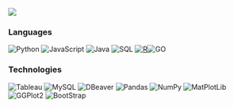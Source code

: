 [![](https://github.com/FavioJasso/faviojasso/blob/357502c2a70689ce7f71f5f2a807f5658a7bdc52/Favio%20JASSO%20(1280%20x%20200%20px).gif)](https://www.faviojasso.com/)

### Languages

![Python](https://img.shields.io/badge/-Python-000?&logo=Python)
![JavaScript](https://img.shields.io/badge/-JavaScript-000?&logo=JavaScript)
![Java](https://img.shields.io/badge/-Java-000?&logo=Java&logoColor=007396)
![SQL](https://img.shields.io/badge/-SQL-000?&logo=MySQL)
[![R](https://img.shields.io/badge/-script-276DC3.svg?style=flat&logo=R)](https://cran.r-project.org)![GO]()

### Technologies

![Tableau](https://img.shields.io/badge/-AWS-000?&logo=Amazon-AWS&logoColor=F90)
![MySQL](https://img.shields.io/badge/-Docker-000?&logo=Docker)
![DBeaver](https://img.shields.io/badge/-Kubernetes-000?&logo=Kubernetes)
![Pandas](https://img.shields.io/badge/-Linux-000?&logo=Linux)
![NumPy](https://img.shields.io/badge/-Node.js-000?&logo=node.js)
![MatPlotLib](https://img.shields.io/badge/-PyTorch-000?&logo=PyTorch)
![GGPlot2](https://img.shields.io/badge/-React-000?&logo=React)
![BootStrap](https://img.shields.io/badge/-Redis-000?&logo=Redis)

<!--
**FavioJasso/faviojasso** is a ✨ _special_ ✨ repository because its `README.md` (this file) appears on your GitHub profile.

Here are some ideas to get you started:

- 🔭 I’m currently working on ...
- 🌱 I’m currently learning ...
- 👯 I’m looking to collaborate on ...
- 🤔 I’m looking for help with ...
- 💬 Ask me about ...
- 📫 How to reach me: ...
- 😄 Pronouns: ...
- ⚡ Fun fact: ...
-->
